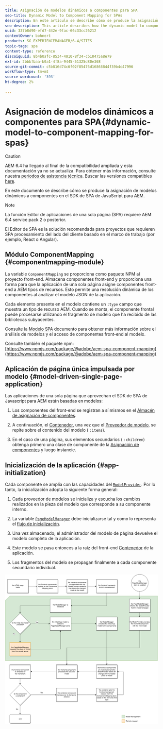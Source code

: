 ```yaml
---
title: Asignación de modelos dinámicos a componentes para SPA
seo-title: Dynamic Model to Component Mapping for SPAs
description: En este artículo se describe cómo se produce la asignación del modelo dinámico a los componentes en el SDK de SPA de JavaScript para AEM.
seo-description: This article describes how the dynamic model to component mapping occurs in the Javascript SPA SDK for AEM.
uuid: 337b8d90-efd7-442e-9fac-66c33cc26212
contentOwner: bohnert
products: SG_EXPERIENCEMANAGER/6.4/SITES
topic-tags: spa
content-type: reference
discoiquuid: 8b4b0afc-8534-4010-8f34-cb10475a8e79
exl-id: 2bbbfbaa-b0a1-4f8a-9445-51325d80e368
source-git-commit: c5b816d74c6f02f85476d16868844f39b4c47996
workflow-type: tm+mt
source-wordcount: '393'
ht-degree: 2%

---
```


# Asignación de modelos dinámicos a componentes para SPA{#dynamic-model-to-component-mapping-for-spas}

>[!CAUTION]
>
>AEM 6.4 ha llegado al final de la compatibilidad ampliada y esta documentación ya no se actualiza. Para obtener más información, consulte nuestra [períodos de asistencia técnica](https://helpx.adobe.com/es/support/programs/eol-matrix.html). Buscar las versiones compatibles [here](https://experienceleague.adobe.com/docs/).

En este documento se describe cómo se produce la asignación de modelos dinámicos a componentes en el SDK de SPA de JavaScript para AEM.

>[!NOTE]
>La función Editor de aplicaciones de una sola página (SPA) requiere AEM 6.4 service pack 2 o posterior.
>
>El Editor de SPA es la solución recomendada para proyectos que requieren SPA procesamiento del lado del cliente basado en el marco de trabajo (por ejemplo, React o Angular).

## Módulo ComponentMapping {#componentmapping-module}

La variable `ComponentMapping` se proporciona como paquete NPM al proyecto front-end. Almacena componentes front-end y proporciona una forma para que la aplicación de una sola página asigne componentes front-end a AEM tipos de recursos. Esto permite una resolución dinámica de los componentes al analizar el modelo JSON de la aplicación.

Cada elemento presente en el modelo contiene un `:type` campo que muestra un tipo de recurso AEM. Cuando se monta, el componente frontal puede procesarse utilizando el fragmento de modelo que ha recibido de las bibliotecas subyacentes.

Consulte la [Modelo SPA](/help/sites-developing/spa-blueprint.md) documento para obtener más información sobre el análisis de modelos y el acceso de componentes front-end al modelo.

Consulte también el paquete npm: [https://www.npmjs.com/package/@adobe/aem-spa-component-mapping](https://www.npmjs.com/package/@adobe/aem-spa-component-mapping)

## Aplicación de página única impulsada por modelo {#model-driven-single-page-application}

Las aplicaciones de una sola página que aprovechan el SDK de SPA de Javascript para AEM están basadas en modelos:

1. Los componentes del front-end se registran a sí mismos en el [Almacén de asignación de componentes](/help/sites-developing/spa-dynamic-model-to-component-mapping.md#componentmapping-module).
1. A continuación, el [Contenedor](/help/sites-developing/spa-blueprint.md#container), una vez que el [Proveedor de modelo](/help/sites-developing/spa-blueprint.md#the-model-provider), se repite sobre el contenido del modelo ( `:items`).

1. En el caso de una página, sus elementos secundarios ( `:children`) obtenga primero una clase de componente de la [Asignación de componentes](/help/sites-developing/spa-blueprint.md#componentmapping) y luego instancie.

## Inicialización de la aplicación {#app-initialization}

Cada componente se amplía con las capacidades del [ `ModelProvider`](/help/sites-developing/spa-blueprint.md#the-model-provider). Por lo tanto, la inicialización adopta la siguiente forma general:

1. Cada proveedor de modelos se inicializa y escucha los cambios realizados en la pieza del modelo que corresponde a su componente interno.
1. La variable [ `PageModelManager`](/help/sites-developing/spa-blueprint.md#pagemodelmanager) debe inicializarse tal y como lo representa el [flujo de inicialización](/help/sites-developing/spa-blueprint.md).

1. Una vez almacenado, el administrador del modelo de página devuelve el modelo completo de la aplicación.
1. Este modelo se pasa entonces a la raíz del front-end [Contenedor](/help/sites-developing/spa-blueprint.md#container) de la aplicación.
1. Los fragmentos del modelo se propagan finalmente a cada componente secundario individual.

![app_model_initialize](assets/app_model_initialization.png)
